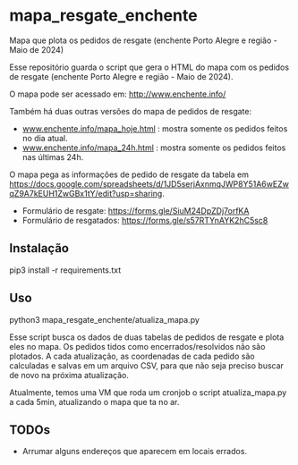 #  mapa_resgate_enchente
Mapa que plota os pedidos de resgate (enchente Porto Alegre e região - Maio de 2024) 

Esse repositório guarda o script que gera o HTML do mapa com os pedidos de resgate (enchente Porto Alegre e região - Maio de 2024).

O mapa pode ser acessado em: http://www.enchente.info/

Também há duas outras versões do mapa de pedidos de resgate:
- www.enchente.info/mapa_hoje.html : mostra somente os pedidos feitos no dia atual.
- www.enchente.info/mapa_24h.html : mostra somente os pedidos feitos nas últimas 24h.

O mapa pega as informações de pedido de resgate da tabela em https://docs.google.com/spreadsheets/d/1JD5serjAxnmqJWP8Y51A6wEZwqZ9A7kEUH1ZwGBx1tY/edit?usp=sharing.

- Formulário de resgate: https://forms.gle/SiuM24DpZDj7orfKA
- Formulário de resgatados: https://forms.gle/s57RTYnAYK2hC5sc8

## Instalação
pip3 install -r requirements.txt

## Uso
python3 mapa_resgate_enchente/atualiza_mapa.py

Esse script busca os dados de duas tabelas de pedidos de resgate e plota eles no mapa.
Os pedidos tidos como encerrados/resolvidos não são plotados.
A cada atualização, as coordenadas de cada pedido são calculadas e salvas em um arquivo CSV, para que não seja preciso buscar de novo na próxima atualização.

Atualmente, temos uma VM que roda um cronjob o script atualiza_mapa.py a cada 5min, atualizando o mapa que ta no ar.

## TODOs
- Arrumar alguns endereços que aparecem em locais errados.
